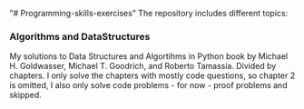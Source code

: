 "# Programming-skills-exercises" 
The repository includes different topics:
### Algorithms and DataStructures ###
My solutions to Data Structures and Algortihms in Python book by Michael H. Goldwasser, Michael T. Goodrich, and Roberto Tamassia.
Divided by chapters. 
I only solve the chapters with  mostly code questions, so chapter 2 is omitted, I also only solve code problems - for now - proof problems and skipped. 
